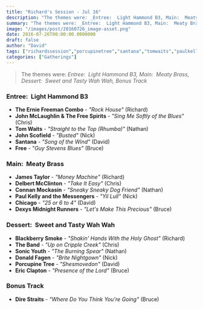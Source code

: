 ```yaml
---
title: "Richard's Session - Jul 16"
description: "The themes were: _Entree:  Light Hammond B3, Main:  Meaty Brass, Dessert:  Sweet and Tasty Wah Wah, Bonus Track_"
summary: "The themes were: _Entree:  Light Hammond B3, Main:  Meaty Brass, Dessert:  Sweet and Tasty Wah Wah, Bonus Track_"
image: "/images/post/20160726_image-asset.png"
date: 2016-07-26T00:00:00.0000000
draft: false
author: "David"
tags: ["richardssession","porcupinetree","santana","tomwaits","paulkelly","donaldfagen","sonicyouth","blackberrysmoke","theband","jamestaylor","direstraits","johnmclaughlin","connanmockasin","free","ericclapton","johnscofield","dexysmidnightrunners","chicago","delbertmcclinton","theerniefreemancombo"]
categories: ["Gatherings"]
---
```

> The themes were: _Entree:  Light Hammond B3, Main:  Meaty Brass, Dessert:  Sweet and Tasty Wah Wah, Bonus Track_
### Entree:  Light Hammond B3
- **The Ernie Freeman Combo** - _"Rock House"_ (Richard)
- **John McLaughlin & The Free Spirits** - _"Sing Me Softly of the Blues"_ (Chris)
- **Tom Waits** - _"Straight to the Top (Rhumba)"_ (Nathan)
- **John Scofield** - _"Busted"_ (Nick)
- **Santana** - _"Song of the Wind"_ (David)
- **Free** - _"Guy Stevens Blues"_ (Bruce)
### Main:  Meaty Brass
- **James Taylor** - _"Money Machine"_ (Richard)
- **Delbert McClinton** - _"Take It Easy"_ (Chris)
- **Connan Mockasin** - _"Sneaky Sneaky Dog Friend"_ (Nathan)
- **Paul Kelly and the Messengers** - _"Yil Lull"_ (Nick)
- **Chicago** - _"25 or 6 to 4"_ (David)
- **Dexys Midnight Runners** - _"Let's Make This Precious"_ (Bruce)
### Dessert:  Sweet and Tasty Wah Wah
- **Blackberry Smoke** - _"Shakin' Hands With the Holy Ghost"_ (Richard)
- **The Band** - _"Up on Cripple Creek"_ (Chris)
- **Sonic Youth** - _"The Burning Spear"_ (Nathan)
- **Donald Fagen** - _"Brite Nightgown"_ (Nick)
- **Porcupine Tree** - _"Shesmovedon"_ (David)
- **Eric Clapton** - _"Presence of the Lord"_ (Bruce)
### Bonus Track
- **Dire Straits** - _"Where Do You Think You're Going"_ (Bruce)

